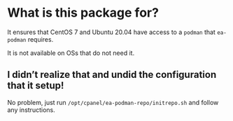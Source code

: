 # What is this package for?

It ensures that CentOS 7 and Ubuntu 20.04 have access to a `podman` that `ea-podman` requires.

It is not available on OSs that do not need it.

## I didn’t realize that and undid the configuration that it setup!

No problem, just run `/opt/cpanel/ea-podman-repo/initrepo.sh` and follow any instructions.
